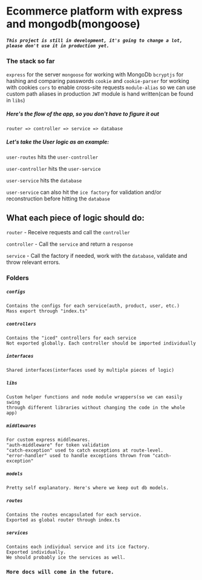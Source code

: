 # Ecommerce platform with express and mongodb(mongoose)

##### `This project is still in development, it's going to change a lot, please don't use it in production yet.`

### The stack so far

`express` for the server
`mongoose` for working with MongoDb
`bcryptjs` for hashing and comparing passwords
`cookie` and `cookie-parser` for working with cookies
`cors` to enable cross-site requests
`module-alias` so we can use custom path aliases in production
`JWT` module is hand written(can be found in `libs`)

##### Here's the flow of the app, so you don't have to figure it out

`router => controller => service => database`

##### Let's take the User logic as an example:

`user-routes` hits the `user-controller`

`user-controller` hits the `user-service`

`user-service` hits the `database`

`user-service` can also hit the `ice factory` for validation and/or reconstruction before
hitting the `database`

## What each piece of logic should do:

`router` - Receive requests and call the `controller`

`controller` - Call the `service` and return a `response`

`service` - Call the factory if needed, work with the `database`, validate and throw relevant errors.

### Folders

##### `configs`

```
Contains the configs for each service(auth, product, user, etc.)
Mass export through "index.ts"
```

##### `controllers`

```
Contains the "iced" controllers for each service
Not exported globally. Each controller should be imported individually
```

##### `interfaces`

```
Shared interfaces(interfaces used by multiple pieces of logic)
```

##### `libs`

```
Custom helper functions and node module wrappers(so we can easily swing
through different libraries without changing the code in the whole app)
```

##### `middlewares`

```
For custom express middlewares.
"auth-middleware" for token validation
"catch-exception" used to catch exceptions at route-level.
"error-handler" used to handle exceptions thrown from "catch-exception"
```

##### `models`

```
Pretty self explanatory. Here's where we keep out db models.
```

##### `routes`

```
Contains the routes encapsulated for each service.
Exported as global router through index.ts
```

##### `services`

```
Contains each individual service and its ice factory.
Exported individually.
We should probably ice the services as well.
```

### `More docs will come in the future.`
